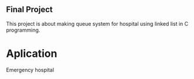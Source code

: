 ## Final Project
This project is about making queue system for hospital using linked list in C programming.

# Aplication
Emergency hospital